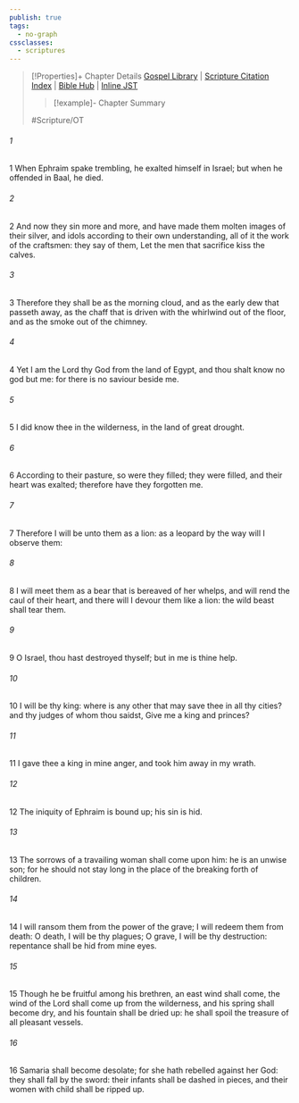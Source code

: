 ```yaml
---
publish: true
tags:
  - no-graph
cssclasses:
  - scriptures
---
```

>[!Properties]+ Chapter Details
>[Gospel Library](https://churchofjesuschrist.org/study/scriptures/ot/hosea/13?lang=eng)    |    [Scripture Citation Index](https://scriptures.byu.edu/#0800d::c0800d)    |    [Bible Hub](https://biblehub.com/hosea/13.htm)    |    [Inline JST](https://scripturetoolbox.com/html/ic/Hosea/13.html)
>>[!example]- Chapter Summary
>> 
> 
>
>#Scripture/OT
###### 1
1 When Ephraim spake trembling, he exalted himself in Israel; but when he offended in Baal, he died.
###### 2
2 And now they sin more and more, and have made them molten images of their silver, and idols according to their own understanding, all of it the work of the craftsmen: they say of them, Let the men that sacrifice kiss the calves.
###### 3
3 Therefore they shall be as the morning cloud, and as the early dew that passeth away, as the chaff that is driven with the whirlwind out of the floor, and as the smoke out of the chimney.
###### 4
4 Yet I am the Lord thy God from the land of Egypt, and thou shalt know no god but me: for there is no saviour beside me.
###### 5
5 I did know thee in the wilderness, in the land of great drought.
###### 6
6 According to their pasture, so were they filled; they were filled, and their heart was exalted; therefore have they forgotten me.
###### 7
7 Therefore I will be unto them as a lion: as a leopard by the way will I observe them:
###### 8
8 I will meet them as a bear that is bereaved of her whelps, and will rend the caul of their heart, and there will I devour them like a lion: the wild beast shall tear them.
###### 9
9 O Israel, thou hast destroyed thyself; but in me is thine help.
###### 10
10 I will be thy king: where is any other that may save thee in all thy cities? and thy judges of whom thou saidst, Give me a king and princes?
###### 11
11 I gave thee a king in mine anger, and took him away in my wrath.
###### 12
12 The iniquity of Ephraim is bound up; his sin is hid.
###### 13
13 The sorrows of a travailing woman shall come upon him: he is an unwise son; for he should not stay long in the place of the breaking forth of children.
###### 14
14 I will ransom them from the power of the grave; I will redeem them from death: O death, I will be thy plagues; O grave, I will be thy destruction: repentance shall be hid from mine eyes.
###### 15
15 Though he be fruitful among his brethren, an east wind shall come, the wind of the Lord shall come up from the wilderness, and his spring shall become dry, and his fountain shall be dried up: he shall spoil the treasure of all pleasant vessels.
###### 16
16 Samaria shall become desolate; for she hath rebelled against her God: they shall fall by the sword: their infants shall be dashed in pieces, and their women with child shall be ripped up.
